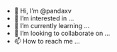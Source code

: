 - 👋 Hi, I’m @pandaxv
- 👀 I’m interested in ...
- 🌱 I’m currently learning ...
- 💞️ I’m looking to collaborate on ...
- 📫 How to reach me ...

<!---
pandaxv/pandaxv is  merhaba ben üniversite 2.sınıf öğrenciyim ve henüz temel bilgilere sahibim. Teşekkürler.
You can click the Preview link to take a look at your changes.
--->
